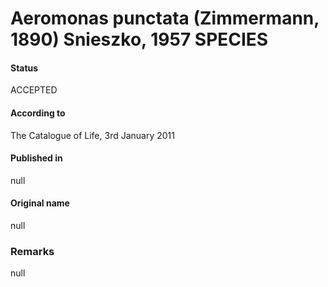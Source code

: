 # Aeromonas punctata (Zimmermann, 1890) Snieszko, 1957 SPECIES

#### Status
ACCEPTED

#### According to
The Catalogue of Life, 3rd January 2011

#### Published in
null

#### Original name
null

### Remarks
null
